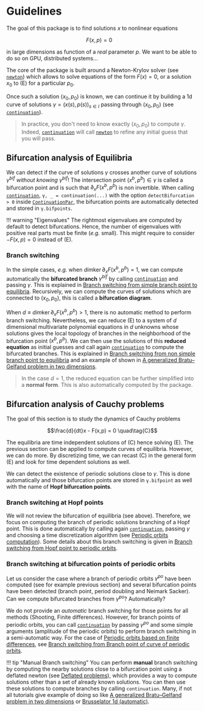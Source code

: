 # Guidelines

The goal of this package is to find solutions $x$ to nonlinear equations 

$$F(x,p) = 0 \quad\tag{E}$$

in large dimensions as function of a *real* parameter $p$. We want to be able to do so on GPU, distributed systems...

The core of the package is built around a Newton-Krylov solver (see [`newton`](@ref)) which allows to solve equations of the form $F(x)=0$, or a solution $x_0$ to (E) for a particular $p_0$.

Once such a solution $(x_0,p_0)$ is known, we can continue it by building a 1d curve of solutions $\gamma = (x(s),p(s))_{s\in I}$ passing through $(x_0,p_0)$ (see [`continuation`](@ref)).

> In practice, you don't need to know exactly $(x_0,p_0)$ to compute $\gamma$. Indeed, [`continuation`](@ref) will call [`newton`](@ref) to refine any initial guess that you will pass.

## Bifurcation analysis of Equilibria

We can detect if the curve of solutions $\gamma$ crosses another curve of solutions $\gamma^{bif}$ *without knowing* $\gamma^{bif}$! The intersection point $(x^b,p^b)\in\gamma$ is called a bifurcation point and is such that $\partial_xF(x^b,p^b)$ is non invertible. When calling [`continuation`](@ref), `γ, _ = continuation(...)` with the option `detectBifurcation > 0` inside [`ContinuationPar`](@ref), the bifurcation points are automatically detected and stored in `γ.bifpoints`.

!!! warning "Eigenvalues"
    The rightmost eigenvalues are computed by default to detect bifurcations. Hence, the number of eigenvalues with positive real parts must be finite (*e.g.* small). This might require to consider $-F(x,p)=0$ instead of (E).

### Branch switching 

In the simple cases, *e.g.* when $dim\ker \partial_xF(x^b,p^b) = 1$, we can compute automatically the **bifurcated branch** $\gamma^{bif}$ by calling [`continuation`](@ref) and passing $\gamma$. This is explained in [Branch switching from simple branch point to equilibria](@ref). Recursively, we can compute the curves of solutions which are connected to $(x_0,p_0)$, this is called a **bifurcation diagram**.

When $d\equiv dim\ker \partial_xF(x^b,p^b) > 1$, there is no automatic method to perform branch switching. Nevertheless, we can reduce (E) to a system of $d$ dimensional multivariate polynomial equations in $d$ unknowns whose solutions gives the local topology of branches in the neighborhood of the bifurcation point $(x^b,p^b)$. We can then use the solutions of this **reduced equation** as initial guesses and call again [`continuation`](@ref) to compute the bifurcated branches. This is explained in [Branch switching from non simple branch point to equilibria](@ref) and an example of shown in [A generalized Bratu–Gelfand problem in two dimensions](@ref).	
> In the case $d=1$, the reduced equation can be further simplified into a **normal form**. This is also automatically computed by the package.


## Bifurcation analysis of Cauchy problems

The goal of this section is to study the dynamics of Cauchy problems

$$\frac{d}{dt}x - F(x,p) = 0 \quad\tag{C}$$

The equilibria are time independent solutions of (C) hence solving (E). The previous section can be applied to compute curves of equilibria. However, we can do more. By discretizing time, we can recast (C) in the general form (E) and look for time dependent solutions as well. 

We can detect the existence of periodic solutions close to $\gamma$. This is done automatically and those bifurcation points are stored in `γ.bifpoint` as well with the name of **Hopf bifurcation points**.  

### Branch switching at Hopf points

We will not review the bifurcation of equilibria (see above). Therefore, we focus on computing the branch of periodic solutions branching of a Hopf point. This is done automatically by calling again [`continuation`](@ref), passing $\gamma$ and choosing a time discretization algorithm (see [Periodic orbits computation](@ref)). Some details about this branch switching is given in [Branch switching from Hopf point to periodic orbits](@ref).

### Branch switching at bifurcation points of periodic orbits

Let us consider the case where a branch of periodic orbits $\gamma^{po}$ have been computed (see for example previous section) and several bifurcation points have been detected (branch point, period doubling and Neimark Sacker). Can we compute bifurcated branches from $\gamma^{po}$? Automatically?

We do not provide an *automatic* branch switching for those points for all methods (Shooting, Finite differences). However, for branch points of periodic orbits, you can call [`continuation`](@ref) by passing $\gamma^{po}$ and some simple arguments (amplitude of the periodic orbits) to perform branch switching in a semi-automatic way. For the case of [Periodic orbits based on finite differences](@ref), see [Branch switching from Branch point of curve of periodic orbits](@ref).

!!! tip "Manual Branch switching"
    You can perform **manual** branch switching by computing the nearby solutions close to a bifurcation point using a deflated newton (see [Deflated problems](@ref)), which provides a way to compute solutions other than a set of already known solutions.  You can then use these solutions to compute branches by calling `continuation`. Many, if not all tutorials give example of doing so like [A generalized Bratu–Gelfand problem in two dimensions](@ref) or [Brusselator 1d (automatic)](@ref).